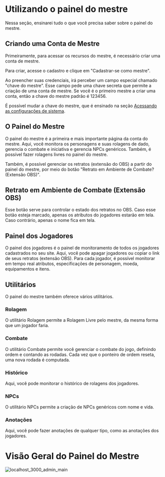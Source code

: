 # Utilizando o painel do mestre

Nessa seção, ensinarei tudo o que você precisa saber sobre o painel do mestre.

## Criando uma Conta de Mestre

Primeiramente, para acessar os recursos do mestre, é necessário criar uma conta de mestre.

Para criar, acesse o cadastro e clique em "Cadastrar-se como mestre".

Ao preencher suas credenciais, irá perceber um campo especial chamado "chave do mestre". Esse campo pede uma chave secreta que permite a criação de uma conta de mestre. Se você é o primeiro mestre a criar uma conta, então a chave do mestre padrão é 123456.

É possível mudar a chave do mestre, que é ensinado na seção [Acessando as configurações de sistema](./settings.md).

## O Painel do Mestre

O painel do mestre é a primeira e mais importante página da conta do mestre. Aqui, você monitora os personagens e suas rolagens de dado, gerencia o combate e iniciativa e gerencia NPCs genéricos. Também, é possível fazer rolagens livres no painel do mestre.

Também, é possível gerenciar os retratos (extensão do OBS) a partir do painel do mestre, por meio do botão "Retrato em Ambiente de Combate? (Extensão OBS)".

## Retrato em Ambiente de Combate (Extensão OBS)

Esse botão serve para controlar o estado dos retratos no OBS. Caso esse botão esteja marcado, apenas os atributos do jogadores estarão em tela. Caso contrário, apenas o nome fica em tela.

## Painel dos Jogadores

O painel dos jogadores é o painel de monitoramento de todos os jogadores cadastrados no seu site. Aqui, você pode apagar jogadores ou copiar o link de seus retratos (extensão OBS). Para cada jogador, é possível monitorar em tempo real atributos, especificações de personagem, moeda, equipamentos e itens.

## Utilitários

O painel do mestre também oferece vários utilitários.

### Rolagem

O utilitário Rolagem permite a Rolagem Livre pelo mestre, da mesma forma que um jogador faria.

### Combate

O utilitário Combate permite você gerenciar o combate do jogo, definindo ordem e contando as rodadas. Cada vez que o ponteiro de ordem reseta, uma nova rodada é computada.

### Histórico

Aqui, você pode monitorar o histórico de rolagens dos jogadores.

### NPCs

O utilitário NPCs permite a criação de NPCs genéricos com nome e vida.

### Anotações

Aqui, você pode fazer anotações de qualquer tipo, como as anotações dos jogadores.

# Visão Geral do Painel do Mestre

![localhost_3000_admin_main](https://user-images.githubusercontent.com/71353674/163498765-21e8be6b-ccb1-4eaf-850a-b473496b3913.png)
